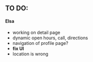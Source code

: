 
## TO DO: 

#### Elsa
- working on detail page
 - dynamic open hours, call, directions
 - navigation of profile page?
 - **fix UI**
 - location is wrong
 
